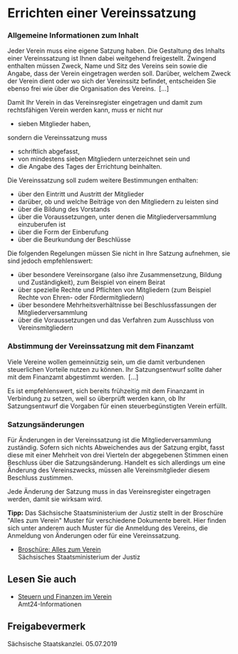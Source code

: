 # Errichten einer Vereinssatzung

### Allgemeine Informationen zum Inhalt

Jeder Verein muss eine eigene Satzung haben. Die Gestaltung des Inhalts einer Vereinssatzung ist Ihnen dabei weitgehend freigestellt. Zwingend enthalten müssen Zweck, Name und Sitz des Vereins sein sowie die Angabe, dass der Verein eingetragen werden soll. Darüber, welchem Zweck der Verein dient oder wo sich der Vereinssitz befindet, entscheiden Sie ebenso frei wie über die Organisation des Vereins. [...]

Damit Ihr Verein in das Vereinsregister eingetragen und damit zum rechtsfähigen Verein werden kann, muss er nicht nur

* sieben Mitglieder haben,

sondern die Vereinssatzung muss

* schriftlich abgefasst,
* von mindestens sieben Mitgliedern unterzeichnet sein und
* die Angabe des Tages der Errichtung beinhalten.

Die Vereinssatzung soll zudem weitere Bestimmungen enthalten:

* über den Eintritt und Austritt der Mitglieder
* darüber, ob und welche Beiträge von den Mitgliedern zu leisten sind
* über die Bildung des Vorstands
* über die Voraussetzungen, unter denen die Mitgliederversammlung einzuberufen ist
* über die Form der Einberufung
* über die Beurkundung der Beschlüsse

Die folgenden Regelungen müssen Sie nicht in Ihre Satzung aufnehmen, sie sind jedoch empfehlenswert:

* über besondere Vereinsorgane (also ihre Zusammensetzung, Bildung und Zuständigkeit), zum Beispiel von einem Beirat
* über spezielle Rechte und Pflichten von Mitgliedern (zum Beispiel Rechte von Ehren- oder Fördermitgliedern)
* über besondere Mehrheitsverhältnisse bei Beschlussfassungen der Mitgliederversammlung
* über die Voraussetzungen und das Verfahren zum Ausschluss von Vereinsmitgliedern

### Abstimmung der Vereinssatzung mit dem Finanzamt

Viele Vereine wollen gemeinnützig sein, um die damit verbundenen steuerlichen Vorteile nutzen zu können. Ihr Satzungsentwurf sollte daher mit dem Finanzamt abgestimmt werden. [...]

Es ist empfehlenswert, sich bereits frühzeitig mit dem Finanzamt in Verbindung zu setzen, weil so überprüft werden kann, ob Ihr Satzungsentwurf die Vorgaben für einen steuerbegünstigten Verein erfüllt.

### Satzungsänderungen

Für Änderungen in der Vereinssatzung ist die Mitgliederversammlung zuständig. Sofern sich nichts Abweichendes aus der Satzung ergibt, fasst diese mit einer Mehrheit von drei Vierteln der abgegebenen Stimmen einen Beschluss über die Satzungsänderung. Handelt es sich allerdings um eine Änderung des Vereinszwecks, müssen alle Vereinsmitglieder diesem Beschluss zustimmen.

Jede Änderung der Satzung muss in das Vereinsregister eingetragen werden, damit sie wirksam wird.

**Tipp:** Das Sächsische Staatsministerium der Justiz stellt in der Broschüre "Alles zum Verein" Muster für verschiedene Dokumente bereit. Hier finden sich unter anderem auch Muster für die Anmeldung des Vereins, die Anmeldung von Änderungen oder für eine Vereinssatzung.

* [Broschüre: Alles zum Verein](https://publikationen.sachsen.de/bdb/artikel/11885 "SMJ: Broschüre \"Alles zum Verein\" (publikationen.sachsen.de)")  
   Sächsisches Staatsministerium der Justiz

## Lesen Sie auch

* [Steuern und Finanzen im Verein](https://amt24dev.sachsen.de/zufi/lebenslagen/5000538)  
  Amt24-Informationen

## Freigabevermerk

Sächsische Staatskanzlei. 05.07.2019
